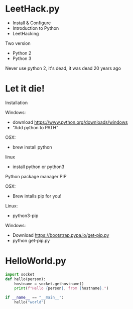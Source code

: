 # LeetHack.py
- Install & Configure
- Introduction to Python
- LeetHacking


Two version
- Python 2
- Python 3

Never use python 2, it's dead, it was dead 20 years ago
# Let it die!


Installation

Windows: 
- download https://www.python.org/downloads/windows
- "Add python to PATH"

OSX:
- brew install python

linux
- install python or python3


Python package manager PIP

OSX: 
- Brew intalls pip for you!

Linux:
- python3-pip

Windows:
- Download https://bootstrap.pypa.io/get-pip.py
- python get-pip.py


# HelloWorld.py
```python
import socket
def hello(person):
    hostname = socket.gethostname()
    print(f"Hello {person}, from {hostname}.")

if __name__ == "__main__":
    hello("world")
```
